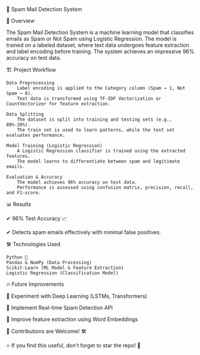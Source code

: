 📩 Spam Mail Detection System

📝 Overview

The Spam Mail Detection System is a machine learning model that classifies emails as Spam or Not Spam using Logistic Regression. The model is trained on a labeled dataset, where text data undergoes feature extraction and label encoding before training. The system achieves an impressive 96% accuracy on test data.

🏗️ Project Workflow

    Data Preprocessing
        Label encoding is applied to the Category column (Spam → 1, Not Spam → 0).
        Text data is transformed using TF-IDF Vectorization or CountVectorizer for feature extraction.

    Data Splitting
        The dataset is split into training and testing sets (e.g., 80%-20%).
        The train set is used to learn patterns, while the test set evaluates performance.

    Model Training (Logistic Regression)
        A Logistic Regression classifier is trained using the extracted features.
        The model learns to differentiate between spam and legitimate emails.

    Evaluation & Accuracy
        The model achieves 96% accuracy on test data.
        Performance is assessed using confusion matrix, precision, recall, and F1-score.

📊 Results

✔ 96% Test Accuracy 📈

✔ Detects spam emails effectively with minimal false positives.

🛠️ Technologies Used

    Python 🐍
    Pandas & NumPy (Data Processing)
    Scikit-Learn (ML Model & Feature Extraction)
    Logistic Regression (Classification Model)
🔥 Future Improvements

🔹 Experiment with Deep Learning (LSTMs, Transformers)

🔹 Implement Real-time Spam Detection API

🔹 Improve feature extraction using Word Embeddings

📌 Contributions are Welcome! 🛠️

⭐ If you find this useful, don't forget to star the repo! 🚀
